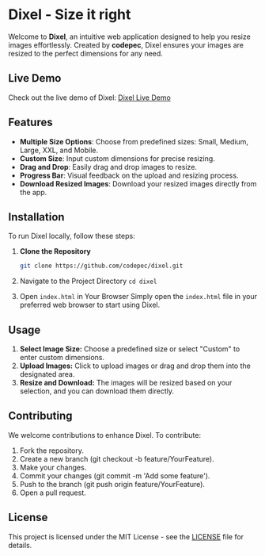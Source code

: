 # Dixel - Size it right

Welcome to **Dixel**, an intuitive web application designed to help you resize images effortlessly. Created by **codepec**, Dixel ensures your images are resized to the perfect dimensions for any need.

## Live Demo

Check out the live demo of Dixel: [Dixel Live Demo](https://codepec.github.io/dixel/index.html)

## Features

- **Multiple Size Options**: Choose from predefined sizes: Small, Medium, Large, XXL, and Mobile.
- **Custom Size**: Input custom dimensions for precise resizing.
- **Drag and Drop**: Easily drag and drop images to resize.
- **Progress Bar**: Visual feedback on the upload and resizing process.
- **Download Resized Images**: Download your resized images directly from the app.

## Installation

To run Dixel locally, follow these steps:

1. **Clone the Repository**
   ```bash
   git clone https://github.com/codepec/dixel.git
   ```
2. Navigate to the Project Directory
   `cd dixel`

3. Open `index.html` in Your Browser
   Simply open the `index.html` file in your preferred web browser to start using Dixel.

## Usage

1.  **Select Image Size:** Choose a predefined size or select "Custom" to enter custom dimensions.
2.  **Upload Images:** Click to upload images or drag and drop them into the designated area.
3.  **Resize and Download:** The images will be resized based on your selection, and you can download them directly.

## Contributing

We welcome contributions to enhance Dixel. To contribute:

1.  Fork the repository.
2.  Create a new branch (git checkout -b feature/YourFeature).
3.  Make your changes.
4.  Commit your changes (git commit -m 'Add some feature').
5.  Push to the branch (git push origin feature/YourFeature).
6.  Open a pull request.

## License

This project is licensed under the MIT License - see the [LICENSE](https://codepec.github.io/dixel/License.txt) file for details.
